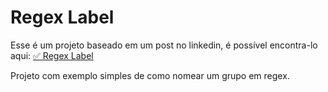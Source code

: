 
# Regex Label

Esse é um projeto baseado em um post no linkedin, é possível encontra-lo aqui: [✅ Regex Label]()

Projeto com exemplo simples de como nomear um grupo em regex.
